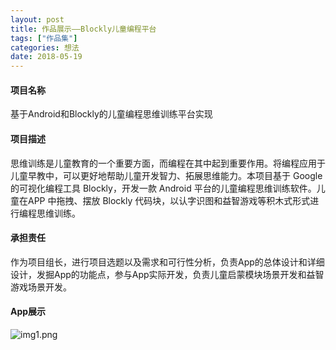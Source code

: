 ```yaml
---
layout: post
title: 作品展示——Blockly儿童编程平台
tags: ["作品集"]
categories: 想法
date: 2018-05-19
---
```


#### 项目名称

基于Android和Blockly的儿童编程思维训练平台实现

#### 项目描述

思维训练是儿童教育的一个重要方面，而编程在其中起到重要作用。将编程应用于儿童早教中，可以更好地帮助儿童开发智力、拓展思维能力。本项目基于 Google的可视化编程工具 Blockly，开发一款 Android 平台的儿童编程思维训练软件。儿童在APP 中拖拽、摆放 Blockly 代码块，以认字识图和益智游戏等积木式形式进行编程思维训练。

#### 承担责任

作为项目组长，进行项目选题以及需求和可行性分析，负责App的总体设计和详细设计，发掘App的功能点，参与App实际开发，负责儿童启蒙模块场景开发和益智游戏场景开发。

#### App展示

![img1.png](https://i.loli.net/2019/08/29/qHmOK4F1XMxAsU9.jpg)